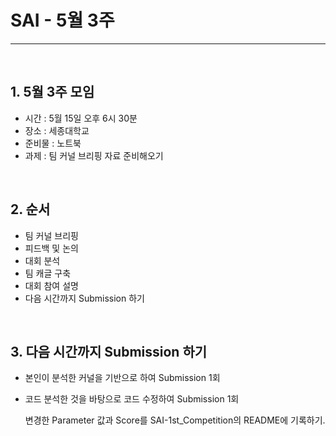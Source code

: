 # SAI - 5월 3주

<hr>
<br>

## 1. 5월 3주 모임
 - 시간 : 5월 15일 오후 6시 30분 
 - 장소 : 세종대학교 
 - 준비물 : 노트북
 - 과제 : 팀 커널 브리핑 자료 준비해오기
 
<br>

## 2. 순서
 - 팀 커널 브리핑
 - 피드백 및 논의
 - 대회 분석
 - 팀 캐글 구축
 - 대회 참여 설명
 - 다음 시간까지 Submission 하기
 
<br>

## 3. 다음 시간까지 Submission 하기
 - 본인이 분석한 커널을 기반으로 하여 Submission 1회
 - 코드 분석한 것을 바탕으로 코드 수정하여 Submission 1회
 
   변경한 Parameter 값과 Score를 SAI-1st_Competition의 README에 기록하기.

